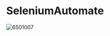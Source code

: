 # SeleniumAutomate
![6501007](https://github.com/user-attachments/assets/b24cc488-46f7-413b-aeb0-bd60cb47763f)
